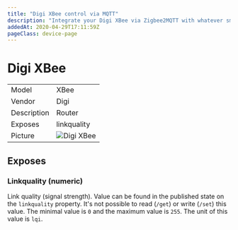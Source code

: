 ```yaml
---
title: "Digi XBee control via MQTT"
description: "Integrate your Digi XBee via Zigbee2MQTT with whatever smart home infrastructure you are using without the vendors bridge or gateway."
addedAt: 2020-04-29T17:11:59Z
pageClass: device-page
---
```


<!-- !!!! -->
<!-- ATTENTION: This file is auto-generated through docgen! -->
<!-- You can only edit the "Notes"-Section between the two comment lines "Notes BEGIN" and "Notes END". -->
<!-- Do not use h1 or h2 heading within "## Notes"-Section. -->
<!-- !!!! -->

# Digi XBee

|     |     |
|-----|-----|
| Model | XBee  |
| Vendor  | Digi  |
| Description | Router |
| Exposes | linkquality |
| Picture | ![Digi XBee](https://www.zigbee2mqtt.io/images/devices/XBee.jpg) |


<!-- Notes BEGIN: You can edit here. Add "## Notes" headline if not already present. -->


<!-- Notes END: Do not edit below this line -->



## Exposes

### Linkquality (numeric)
Link quality (signal strength).
Value can be found in the published state on the `linkquality` property.
It's not possible to read (`/get`) or write (`/set`) this value.
The minimal value is `0` and the maximum value is `255`.
The unit of this value is `lqi`.

